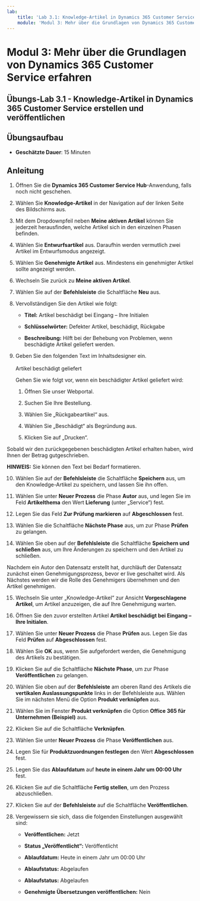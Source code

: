 ```yaml
---
lab:
    title: 'Lab 3.1: Knowledge-Artikel in Dynamics 365 Customer Service erstellen und veröffentlichen'
    module: 'Modul 3: Mehr über die Grundlagen von Dynamics 365 Customer Service erfahren'
---
```


Modul 3: Mehr über die Grundlagen von Dynamics 365 Customer Service erfahren
========================

## Übungs-Lab 3.1 - Knowledge-Artikel in Dynamics 365 Customer Service erstellen und veröffentlichen

## Übungsaufbau

  - **Geschätzte Dauer**: 15 Minuten

## Anleitung

1. Öffnen Sie die **Dynamics 365 Customer Service Hub**-Anwendung, falls noch nicht geschehen. 

2. Wählen Sie **Knowledge-Artikel** in der Navigation auf der linken Seite des Bildschirms aus. 

3. Mit dem Dropdownpfeil neben **Meine aktiven Artikel** können Sie jederzeit herausfinden, welche Artikel sich in den einzelnen Phasen befinden. 

4. Wählen Sie **Entwurfsartikel** aus. Daraufhin werden vermutlich zwei Artikel im Entwurfsmodus angezeigt.

5. Wählen Sie **Genehmigte Artikel** aus. Mindestens ein genehmigter Artikel sollte angezeigt werden. 

6. Wechseln Sie zurück zu **Meine aktiven Artikel**.

7. Wählen Sie auf der **Befehlsleiste** die Schaltfläche **Neu** aus. 

8. Vervollständigen Sie den Artikel wie folgt:

	- **Titel:** Artikel beschädigt bei Eingang – Ihre Initialen

	- **Schlüsselwörter:** Defekter Artikel, beschädigt, Rückgabe

	- **Beschreibung:** Hilft bei der Behebung von Problemen, wenn beschädigte Artikel geliefert werden. 

9. Geben Sie den folgenden Text im Inhaltsdesigner ein.   
‎  
‎	Artikel beschädigt geliefert

	Gehen Sie wie folgt vor, wenn ein beschädigter Artikel geliefert wird:

	1. Öffnen Sie unser Webportal.

	2. Suchen Sie Ihre Bestellung.

	3. Wählen Sie „Rückgabeartikel“ aus.

	4. Wählen Sie „Beschädigt“ als Begründung aus.

	5. Klicken Sie auf „Drucken“.

Sobald wir den zurückgegebenen beschädigten Artikel erhalten haben, wird Ihnen der Betrag gutgeschrieben.

**HINWEIS:** Sie können den Text bei Bedarf formatieren. 

10. Wählen Sie auf der **Befehlsleiste** die Schaltfläche **Speichern** aus, um den Knowledge-Artikel zu speichern, und lassen Sie ihn offen. 

11. Wählen Sie unter **Neuer Prozess** die Phase **Autor** aus, und legen Sie im Feld **Artikelthema** den Wert **Lieferung** (unter „Service“) fest. 

12. Legen Sie das Feld **Zur Prüfung markieren** auf **Abgeschlossen** fest.

13. Wählen Sie die Schaltfläche **Nächste Phase** aus, um zur Phase **Prüfen** zu gelangen.

14. Wählen Sie oben auf der **Befehlsleiste** die Schaltfläche **Speichern und schließen** aus, um Ihre Änderungen zu speichern und den Artikel zu schließen.

Nachdem ein Autor den Datensatz erstellt hat, durchläuft der Datensatz zunächst einen Genehmigungsprozess, bevor er live geschaltet wird. Als Nächstes werden wir die Rolle des Genehmigers übernehmen und den Artikel genehmigen. 

15. Wechseln Sie unter „Knowledge-Artikel“ zur Ansicht **Vorgeschlagene Artikel**, um Artikel anzuzeigen, die auf Ihre Genehmigung warten. 

16. Öffnen Sie den zuvor erstellten Artikel **Artikel beschädigt bei Eingang – Ihre Initialen**.

17. Wählen Sie unter **Neuer Prozess** die Phase **Prüfen** aus. Legen Sie das Feld **Prüfen** auf **Abgeschlossen** fest.

18. Wählen Sie **OK** aus, wenn Sie aufgefordert werden, die Genehmigung des Artikels zu bestätigen. 

19. Klicken Sie auf die Schaltfläche **Nächste Phase**, um zur Phase **Veröffentlichen** zu gelangen. 

20. Wählen Sie oben auf der **Befehlsleiste** am oberen Rand des Artikels die **vertikalen Auslassungspunkte** links in der Befehlsleiste aus. Wählen Sie im nächsten Menü die Option **Produkt verknüpfen** aus. 

21. Wählen Sie im Fenster **Produkt verknüpfen** die Option **Office 365 für Unternehmen (Beispiel)** aus.

22. Klicken Sie auf die Schaltfläche **Verknüpfen**. 

23. Wählen Sie unter **Neuer Prozess** die Phase **Veröffentlichen** aus. 

24. Legen Sie für **Produktzuordnungen festlegen** den Wert **Abgeschlossen** fest. 

25. Legen Sie das **Ablaufdatum** auf **heute in einem Jahr um 00:00 Uhr** fest. 

26. Klicken Sie auf die Schaltfläche **Fertig stellen**, um den Prozess abzuschließen. 

27. Klicken Sie auf der **Befehlsleiste** auf die Schaltfläche **Veröffentlichen**. 

28. Vergewissern sie sich, dass die folgenden Einstellungen ausgewählt sind:

	- **Veröffentlichen:** Jetzt

	- **Status „Veröffentlicht“:** Veröffentlicht

	- **Ablaufdatum:** Heute in einem Jahr um 00:00 Uhr

	- **Ablaufstatus:** Abgelaufen

	- **Ablaufstatus:** Abgelaufen

	- **Genehmigte Übersetzungen veröffentlichen:** Nein


